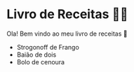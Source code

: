 # Livro de Receitas :man_cook:

Ola! Bem vindo ao meu livro de receitas :handshake:

-  Strogonoff de Frango
-  Baião de dois
-  Bolo de cenoura
